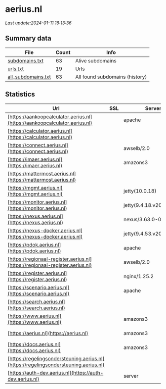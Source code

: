 # aerius.nl
*Last update:2024-01-11 16:13:36*
## Summary data
| File       | Count | Info |
|------------|-------|------|
|[subdomains.txt](/data/aerius/subdomains.txt)|63|Alive subdomains|
|[urls.txt](/data/aerius/urls.txt)|19|Urls|
|[all_subdomains.txt](/data/aerius/all_subdomains.txt)|63|All found subdomains (history)|
## Statistics
| Url | SSL | Server | Cookie | HSTS | CSP | XFO | XXP | RP | Tech |
|------------|-------|------|------|------|------|------|------|------|------|
|[https://aankoopcalculator.aerius.nl](https://aankoopcalculator.aerius.nl)| |apache| |:white_check_mark: | | | |:white_check_mark: |Apache HTTP Server H...|
|[https://calculator.aerius.nl](https://calculator.aerius.nl)| | |:warning: |:white_check_mark: |:warning: |:white_check_mark: | |:white_check_mark: |HSTS Java|
|[https://connect.aerius.nl](https://connect.aerius.nl)| |awselb/2.0| | | | | |:white_check_mark: |Amazon ELB Amazon We...|
|[https://imaer.aerius.nl](https://imaer.aerius.nl)| |amazons3| | | | | |:white_check_mark: |Amazon CloudFront Am...|
|[https://mattermost.aerius.nl](https://mattermost.aerius.nl)| | | | |:white_check_mark: | |:white_check_mark: ||
|[https://mgmt.aerius.nl](https://mgmt.aerius.nl)| |jetty(10.0.18)|:warning: | | | | |:white_check_mark: |Java Jenkins:2.426.2...|
|[https://monitor.aerius.nl](https://monitor.aerius.nl)| |jetty(9.4.18.v20190429)| | | | | |:white_check_mark: |Java Jekyll:4.0.0 Je...|
|[https://nexus.aerius.nl](https://nexus.aerius.nl)| |nexus/3.63.0-01 (oss)| | | |:white_check_mark: |:white_check_mark: |:white_check_mark: ||
|[https://nexus-docker.aerius.nl](https://nexus-docker.aerius.nl)| |jetty(9.4.53.v20231009)| | | | | |:white_check_mark: |Java Jetty:9.4.53|
|[https://pdok.aerius.nl](https://pdok.aerius.nl)| |apache| |:white_check_mark: | | | |:white_check_mark: |Apache HTTP Server H...|
|[https://regionaal-register.aerius.nl](https://regionaal-register.aerius.nl)| |awselb/2.0| | | | | |:white_check_mark: |Amazon ELB Amazon We...|
|[https://register.aerius.nl](https://register.aerius.nl)| |nginx/1.25.2| | | | | |:white_check_mark: |Nginx:1.25.2|
|[https://scenario.aerius.nl](https://scenario.aerius.nl)| |apache| |:white_check_mark: | | | |:white_check_mark: |Apache HTTP Server H...|
|[https://search.aerius.nl](https://search.aerius.nl)| | | | | | | |:white_check_mark: ||
|[https://www.aerius.nl](https://www.aerius.nl)| |amazons3| | | | | |:white_check_mark: |Amazon CloudFront Am...|
|[https://aerius.nl](https://aerius.nl)| |amazons3| | | | | |:white_check_mark: |Amazon CloudFront Am...|
|[https://docs.aerius.nl](https://docs.aerius.nl)| |amazons3| | | | | |:white_check_mark: |Amazon CloudFront Am...|
|[https://regelingsondersteuning.aerius.nl](https://regelingsondersteuning.aerius.nl)| | |:warning: |:white_check_mark: |:warning: |:white_check_mark: | |:white_check_mark: |HSTS Java|
|[https://auth-dev.aerius.nl](https://auth-dev.aerius.nl)| |server|:warning: |:white_check_mark: | |:white_check_mark: |:white_check_mark: |:white_check_mark: |Amazon CloudFront Am...|